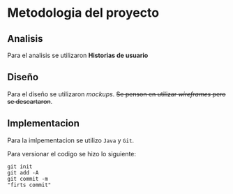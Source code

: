 # Metodologia del proyecto

## Analisis

Para el analisis se utilizaron
**Historias de usuario**

## Diseño

Para el diseño se utilizaron *mockups*.
~~Se penson en utilizar *wireframes* pero se descartaron~~.

## Implementacion

Para la imlpementacion se utilizo `Java` y `Git`.

Para versionar el codigo se hizo lo siguiente:

```
git init
git add -A
git commit -m
"firts commit"
```